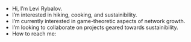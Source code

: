 - Hi, I’m Levi Rybalov.
- I’m interested in hiking, cooking, and sustainibility.
- I’m currently interested in game-theoretic aspects of network growth.
- I’m looking to collaborate on projects geared towards sustainibility.
- How to reach me: <update>

<!---
levirybalov/levirybalov is a ✨ special ✨ repository because its `README.md` (this file) appears on your GitHub profile.
You can click the Preview link to take a look at your changes.
--->
